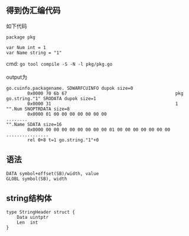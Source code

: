## 得到伪汇编代码
如下代码
```
package pkg

var Num int = 1
var Name string = "1"
```
cmd: `go tool compile -S -N -l pkg/pkg.go`  
<br/>
output为
```
go.cuinfo.packagename. SDWARFCUINFO dupok size=0
        0x0000 70 6b 67                                         pkg
go.string."1" SRODATA dupok size=1
        0x0000 31                                               1
"".Num SNOPTRDATA size=8
        0x0000 01 00 00 00 00 00 00 00                          ........
"".Name SDATA size=16
        0x0000 00 00 00 00 00 00 00 00 01 00 00 00 00 00 00 00  ................
        rel 0+8 t=1 go.string."1"+0
```
## 语法
`DATA symbol+offset(SB)/width, value`  
`GLOBL symbol(SB), width`

## string结构体
```
type StringHeader struct {
	Data uintptr
	Len  int
}
```